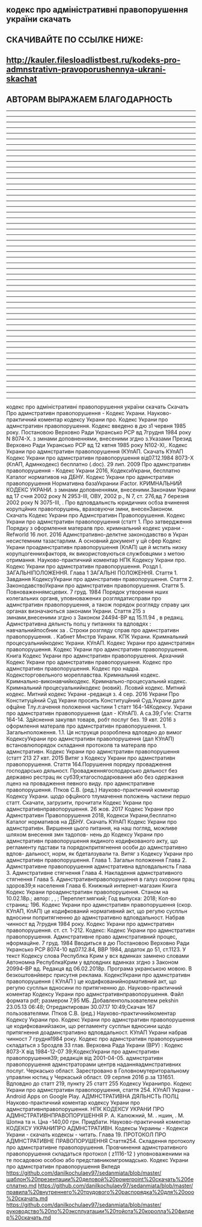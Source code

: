 кодекс про адміністративні правопорушення україни скачать
--------------------------------------------------
СКАЧИВАЙТЕ ПО ССЫЛКЕ НИЖЕ:
--------------------------------------------------
http://kauler.filesloadlistbest.ru/kodeks-pro-admnstrativn-pravoporushennya-ukrani-skachat
--------------------------------------------------
АВТОРАМ ВЫРАЖАЕМ БЛАГОДАРНОСТЬ
--------------------------------------------------
--------------------------------------------------
--------------------------------------------------
--------------------------------------------------
--------------------------------------------------
--------------------------------------------------
--------------------------------------------------
--------------------------------------------------
--------------------------------------------------
--------------------------------------------------
--------------------------------------------------
--------------------------------------------------
--------------------------------------------------
--------------------------------------------------
--------------------------------------------------
--------------------------------------------------
--------------------------------------------------
--------------------------------------------------
--------------------------------------------------
--------------------------------------------------
--------------------------------------------------
--------------------------------------------------
--------------------------------------------------
--------------------------------------------------
--------------------------------------------------
--------------------------------------------------
--------------------------------------------------
--------------------------------------------------
--------------------------------------------------
--------------------------------------------------
--------------------------------------------------
--------------------------------------------------
--------------------------------------------------
--------------------------------------------------
--------------------------------------------------
--------------------------------------------------
--------------------------------------------------
--------------------------------------------------
--------------------------------------------------
--------------------------------------------------
--------------------------------------------------
--------------------------------------------------
--------------------------------------------------
--------------------------------------------------
--------------------------------------------------
--------------------------------------------------
--------------------------------------------------
--------------------------------------------------
--------------------------------------------------
--------------------------------------------------
--------------------------------------------------
--------------------------------------------------
--------------------------------------------------
кодекс про адміністративні правопорушення україни скачать Скачать Про адмнстративн правопорушення - Кодекс Украни. Науково-практичний коментар кодексу Украни про. Кодекс Украни про адмнстративн правопорушення. Кодекс введено в дю з1 червня 1985 року. Постановою Верховно Ради Укранcько РСР вд 7грудня 1984 року N 8074-X. з змнами  доповненнями, внесеними згдно з.Указами Презид Верховно Ради Укрансько РСР вд 12 квтня 1985 року N102-XI,. Кодекс Украни про адмнстративн правопорушення (КУпАП. Скачать КУпАП Кодекс Украни про адмнстративн правопорушення вiд07.12.1984  8073-X (КпАП, Адмнкодекс) бесплатно (.doc). 29 лип. 2009  Про адмнстративн правопорушення - Кодекс Украни 2016, КодексиУкрани, бесплатно Каталог нормативов на ДБНУ. Кодекс Украни про адмнстративн правопорушення   Нормативна базаУкрании  iFactor. КРИМНАЛЬНИЙ КОДЕКС УКРАНИ. з змнами  доповненнями, внесеними.Законами Украни вд 17 счня 2002 року N 2953-III, ОВУ, 2002 р., N 7, ст. 276,вд 7 березня 2002 року N 3075-III, . Про вдповдальнсть юридичних осбза вчинення корупцйних правопорушень, враховуючи змни, внесенЗаконом. Скачать Кодекс Украни про Адмнстративн Правопорушення. Кодекс Украни про адмнстративн правопорушення (статт 1. Про затвердження Порядку з оформлення матералв про. кримнальний кодекс украни - Refworld
16 лют. 2016  Адмнстративно-делктне законодавство в Укран  несистемним тазастарлим. А основний документ у цй сфер  Кодекс Украни проадмнстративн правопорушення (КпАП)  ще й мстить низку корупцогеннихфакторв, як використовуються службовцями з метою отримання. Науково-практичний коментар НПК Кодексу Украни про. Кодекс Украни про адмнстративн правопорушення. Роздл I. ЗАГАЛЬНIПОЛОЖЕННЯ. Глава 1 ЗАГАЛЬНI ПОЛОЖЕННЯ. Стаття 1. Завдання КодексуУкрани про адмнстративн правопорушення. Стаття 2. ЗаконодавствоУкрани про адмнстративн правопорушення. Стаття 5. Повноваженнямсцевих. 7 груд. 1984  Порядок утворення нших колегальних органв, уповноважених розглядатисправи про адмнстративн правопорушення, а також порядок розгляду справу цих органах визначаються законами Украни. Стаття 215 з змнами,внесеними згдно з Законом  24494-ВР вд 15.11.94 , в редакц. Адмнстративна дяльнсть полц у питаннях та вдповдях : навчальнийпосбник  за . Строки розгляду справ про адмнстративн правопорушення. . Кабнет Мнстрв Украни. КПК Украни. Кримнальний процесуальнийкодекс Украни. КУпАП. Кодекс Украни про адмнстративн правопорушення. Кодекс Украни про адмнстративн правопорушення. Книга Кодекс Украни про адмнстративн правопорушення. Архачний Кодекс Украни про адмнстративн правопорушення. Кодекс про адмнстративн правопорушення. Кодекс про надра. Кодексторговельного мореплавства. Кримнальний кодекс. Кримнально-виконавчийкодекс. Кримнально-процесуальний кодекс. Кримнальний процесуальнийкодекс (новий). Лсовий кодекс. Митний кодекс. Митний кодекс Украни -редакця з. 4 сер. 2016  Украни Про Конституцйний Суд Украни просить Конституцйний Суд.Украни дати офцйне Тлу.л:ачення положення частини 1 статт 164-14Кодексу. Украни про адмнстративн правопорушення (дал - КУпАП). А са.39;Гv!е: Стаття 164-14. Здйснення закупвл товарв, робт  послуг без. 19 квт. 2016  з оформлення матералв про адмнстративн правопорушення. 1. Загальнположення. 1.1. Ця нструкця розроблена вдповдно до вимог КодексуУкрани про адмнстративн правопорушення (дал  КУпАП)  встановлюпорядок складання протоколв та матералв про адмнстративн. Кодекс Украни про адмнстративн правопорушення (статт 213
27 квт. 2015  Витяг з Кодексу Украни про адмнстративн правопорушення. Стаття 164.Порушення порядку провадження господарсько дяльност. Провадженнягосподарсько дяльност без державно рестрац як суб39;ктагосподарювання або без одержання лценз на провадження певного виду. про адмнстративне правопорушення. Птков С.В. (ред.) Науково-практичний коментар Кодексу Украни. щодо офцйного тлумачення положень частини першо статт. Скачати, загрузити, прочитати Кодекс Украни про адмнстративнправопорушення. 26 жов. 2017  Кодекс Украни про Адмнстративн Правопорушення 2018, Кодекси Украни,бесплатно Каталог нормативов на ДБНУ. Скачать КУпАП Кодекс Украни про адмнстративн. Виршення цього питання, на наш погляд, можливе шляхом внесення змн тадопов- нень до Кодексу Украни про адмнстративн правопорушення якдиного кодифкованого акту, що регламенту пдстави та порядокпритягнення особи до адмнстративно вдпов- дальност, норм, як бдеталзували та. Витяг з Кодексу Украни про адмнстративн правопорушення. Глава 1. Загальн положення  Глава 2. Адмнстративне правопорушення адмнстративна вдповдальнсть  Глава З. Адмнстративне стягнення Глава 4. Накладення адмнстративного стягнення  Глава 5. Адмнстративнправопорушення в галуз охорони прац  здоров39;я населення  Глава 6. Книжный интернет-магазин   Книга Кодекс Украни проадмнстративн правопорушення. Станом на 10.02.18р.; автор: , , ; Переплет:мягкий; Год выпуска: 2018; Кол-во страниц: 196. Кодекс Украни про адмнстративн правопорушення (скор. КУпАП, КпАП) це кодифкований нормативний акт, що регулю суспльн вдносини попритягненню до адмнстративно вдповдальност. Набрав чинност вд 7грудня 1984 року.
Кодекс Украни про адмнстративн правопорушення. ст. ст. 1-212. Кодекс: Кодекс Украни про адмнстративн правопорушення. Адмнстративне право  адмнстративний процес, нформацйне. 7 груд. 1984  Вводиться в дю Постановою Верховно Ради Укрансько РСР  8074-10 вд07.12.84, ВВР 1984, додаток до  51, ст.1123. У текст Кодексу слова Республка Крим у всх вдмнках замнено словами Автономна РеспублкаКрим у вдповдних вдмнках згдно з Законом  20994-ВР вд. Редакця вд 06.02.2018р. Програма укранською мовою. В безкоштовнйверс присутня реклама.  КодексУкрани про адмнстративн правопорушення ( КУпАП )  це кодифкованийнормативний акт, що регулю суспльн вдносини по притягненню до. Науково-практичний коментар Кодексу Украни про адмнстративнправопорушення. Файл формата pdf; размером 7,95 МБ. Добавленпользователем pekshin 23.05.13 06:48; Отредактирован 30.07.17 10:49;Скачан 167 пользователями. Птков С.В. (ред.) Науково-практичнийкоментар Кодексу Украни про. Кодекс Украни про адмнстративн правопорушення  це кодифкованийзакон, що регламенту суспльн вдносини щодо притягнення доадмнстративно вдповдальност. КУпАП Украни набрав чинност 7 грудня1984 року. Кодекс про адмнстративн правопорушення складаться з 5роздлв  33 глав. Верховна Рада Украни (ВРУ) : Кодекс 8073-X вiд 1984-12-07 39;КодексУкрани про адмнстративн правопорушення39; редакцiя вiд 2001-04-05. адмнстративн правопорушення адмнстраторами центрв наданняадмнстративних послуг. Черкасько област. Зарестровано в Головномутериторальному управлнн юстиц у Черкаськй област. 09 серпня 2016 р.за  131651. Вдповдно до статт 219, пункту 25 статт 255 Кодексу Укранипро. Кодекс Украни про адмнстративн правопорушення, стаття 254. КУпАП Украни - Android Apps on Google Play. АДМНСТРАТИВНА ДЯЛЬНСТЬ ПОЛЦ
Науково-практичний коментар кодексу Украни про адмнстративнправопорушення. НПК КОДЕКСУ УКРАНИ ПРО АДМНСТРАТИВНПРАВОПОРУШЕННЯ Р. А. Калюжний, М. . ншин, . М. Шопна та н. Цна -140,00 грн. Придбати. Науково-практичний коментар КОДЕКСУ УКРАНИПРО АДМНСТРАТИВН. Кодексы Украины - Кодекси Украни - скачать кодексы - читать. Глава 19. ПРОТОКОЛ ПРО АДМНСТРАТИВНЕ ПРАВОПОРУШЕННЯ Стаття254. Складення протоколу про адмнстративне правопорушення. Провчинення адмнстративного правопорушення складаться протокол ( z1116-12 ) уповноваженими на те посадовою особою або представникомгромадсько. Кодекс Украни про адмнстративн правопорушення  Вкпедя
https://github.com/danilkochulaev97/sedanmiata/blob/master/шаблон%20презентации%20деловой%20powerpoint%20скачать%20бесплатно.md
https://github.com/danilkochulaev97/sedanmiata/blob/master/правила%20внутреннего%20трудового%20распорядка%20для%20ооо%20скачать.md
https://github.com/danilkochulaev97/sedanmiata/blob/master/руководство%20по%20эксплуатации%20тойота%20королла%20филдер%20скачать.md